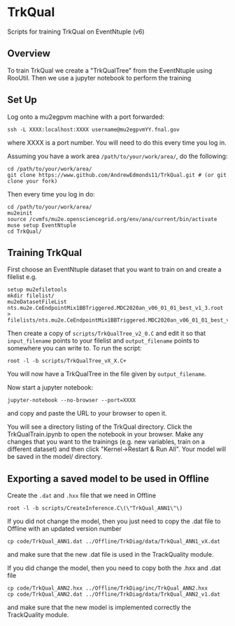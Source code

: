 # TrkQual
Scripts for training TrkQual on EventNtuple (v6)

## Overview
To train TrkQual we create a "TrkQualTree" from the EventNtuple using RooUtil. Then we use a jupyter notebook to perform the training

## Set Up
Log onto a mu2egpvm machine with a port forwarded:

```
ssh -L XXXX:localhost:XXXX username@mu2egpvmYY.fnal.gov
```

where XXXX is a port number. You will need to do this every time you log in.

Assuming you have a work area ```/path/to/your/work/area/```, do the following:

```
cd /path/to/your/work/area/
git clone https://www.github.com/AndrewEdmonds11/TrkQual.git # (or git clone your fork)
```

Then every time you log in do:
```
cd /path/to/your/work/area/
mu2einit
source /cvmfs/mu2e.opensciencegrid.org/env/ana/current/bin/activate
muse setup EventNtuple
cd TrkQual/
```

## Training TrkQual
First choose an EventNtuple dataset that you want to train on and create a filelist e.g.

```
setup mu2efiletools
mkdir filelist/
mu2eDatasetFileList nts.mu2e.CeEndpointMix1BBTriggered.MDC2020an_v06_01_01_best_v1_3.root > filelists/nts.mu2e.CeEndpointMix1BBTriggered.MDC2020an_v06_01_01_best_v1_3.root.list
```

Then create a copy of ```scripts/TrkQualTree_v2_0.C``` and edit it so that ```input_filename``` points to your filelist and ```output_filename``` points to somewhere you can write to. To run the script:

```
root -l -b scripts/TrkQualTree_vX_X.C+
```

You will now have a TrkQualTree in the file given by ```output_filename```.

Now start a jupyter notebook:

```
jupyter-notebook --no-browser --port=XXXX
```

and copy and paste the URL to your browser to open it.

You will see a directory listing of the TrkQual directory. Click the TrkQualTrain.ipynb to open the notebook in your browser. Make any changes that you want to the trainings (e.g. new variables, train on a different dataset) and then click "Kernel->Restart & Run All". Your model will be saved in the model/ directory.

## Exporting a saved model to be used in Offline

Create the ```.dat``` and ```.hxx``` file that we need in Offline

```
root -l -b scripts/CreateInference.C\(\"TrkQual_ANN1\"\)
```

If you did not change the model, then you just need to copy the .dat file to Offline with an updated version number

```
cp code/TrkQual_ANN1.dat ../Offline/TrkDiag/data/TrkQual_ANN1_vX.dat
```

and make sure that the new .dat file is used in the TrackQuality module.

If you did change the model, then you need to copy both the .hxx and .dat file

```
cp code/TrkQual_ANN2.hxx ../Offline/TrkDiag/inc/TrkQual_ANN2.hxx
cp code/TrkQual_ANN2.dat ../Offline/TrkDiag/data/TrkQual_ANN2_v1.dat
```

and make sure that the new model is implemented correctly the TrackQuality module.
